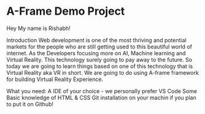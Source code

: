 # A-Frame Demo Project
Hey My name is Rishabh!

Introduction
Web development is one of the most thriving and potential markets for the people who are still getting used to this beautiful world of internet. As the Developers focusing more on AI, Machine learning and Virtual Reality. This technology surely going to pay away to the future. So today we are going to learn things based on one of this technology that is Virtual Reality aka VR in short. We are going to do using A-frame framework for building Virtual Reality Experience.

What you need:
A IDE of your choice - we personally prefer VS Code
Some Basic knowledge of HTML & CSS
Git installation on your machin if you plan to put it on Github!
